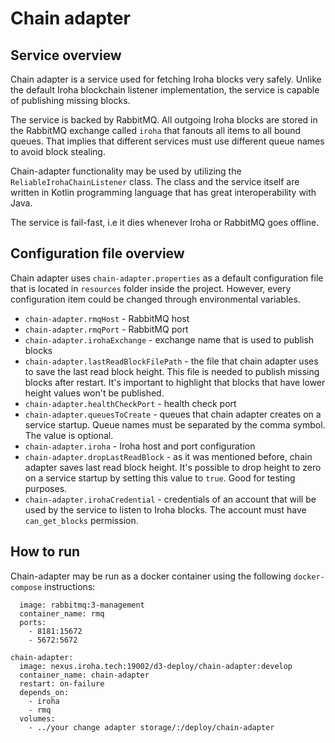 # Chain adapter
## Service overview 
Chain adapter is a service used for fetching Iroha blocks very safely. Unlike the default Iroha blockchain listener implementation, the service is capable of publishing missing blocks. 

The service is backed by RabbitMQ. All outgoing Iroha blocks are stored in the RabbitMQ exchange called `iroha` that fanouts all items to all bound queues. That implies that different services must use different queue names to avoid block stealing.

Chain-adapter functionality may be used by utilizing the `ReliableIrohaChainListener` class. The class and the service itself are written in Kotlin programming language that has great interoperability with Java.

The service is fail-fast, i.e it dies whenever Iroha or RabbitMQ goes offline.
## Configuration file overview
Chain adapter uses `chain-adapter.properties` as a default configuration file that is located in `resources` folder inside the project. However, every configuration item could be changed through environmental variables. 

- `chain-adapter.rmqHost` - RabbitMQ host
- `chain-adapter.rmqPort` - RabbitMQ port
- `chain-adapter.irohaExchange` - exchange name that is used to publish blocks
- `chain-adapter.lastReadBlockFilePath` - the file that chain adapter uses to save the last read block height. This file is needed to publish missing blocks after restart. It's important to highlight that blocks that have lower height values won't be published.
- `chain-adapter.healthCheckPort` - health check port
- `chain-adapter.queuesToCreate` - queues that chain adapter creates on a service startup. Queue names must be separated by the comma symbol. The value is optional.
- `chain-adapter.iroha` - Iroha host and port configuration
- `chain-adapter.dropLastReadBlock` - as it was mentioned before, chain adapter saves last read block height. It's possible to drop height to zero on a service startup by setting this value to `true`. Good for testing purposes. 
- `chain-adapter.irohaCredential` - credentials of an account that will be used by the service to listen to Iroha blocks. The account must have `can_get_blocks` permission.

## How to run
Chain-adapter may be run as a docker container using the following `docker-compose` instructions:

```rmq:
  image: rabbitmq:3-management
  container_name: rmq
  ports:
    - 8181:15672
    - 5672:5672

chain-adapter:
  image: nexus.iroha.tech:19002/d3-deploy/chain-adapter:develop
  container_name: chain-adapter
  restart: on-failure
  depends_on:
    - iroha
    - rmq
  volumes:
    - ../your change adapter storage/:/deploy/chain-adapter
  ```